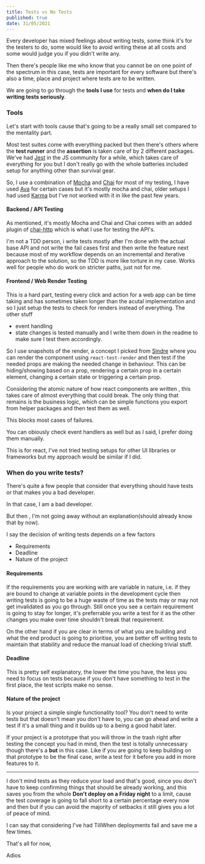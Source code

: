 ```yaml
---
title: Tests vs No Tests
published: true
date: 31/05/2021
---
```


Every developer has mixed feelings about writing tests, some think it's for the testers to do, some would like to avoid writing these at all costs and some would judge you if you didn't write any.

Then there's people like me who know that you cannot be on one point of the spectrum in this case, tests are important for every software but there's also a time, place and project where tests are to be written.

We are going to go through the **tools I use** for tests and **when do I take writing tests seriously**.

### Tools

Let's start with tools cause that's going to be a really small set compared to the mentality part.

Most test suites come with everything packed but then there's others where the **test runner** and the **assertion** is taken care of by 2 different packages. We've had [Jest](https://jestjs.io/) in the JS community for a while, which takes care of everything for you but I don't really go with the whole batteries included setup for anything other than survival gear.

So, I use a combination of [Mocha](https://mochajs.org/) and [Chai](https://www.chaijs.com/) for most of my testing, I have used [Ava](https://github.com/avajs/ava) for certain cases but it's mostly mocha and chai, older setups I had used [Karma](https://karma-runner.github.io/latest/index.html) but I've not worked with it in like the past few years.

#### Backend / API Testing

As mentioned, it's mostly Mocha and Chai and Chai comes with an added plugin of [chai-http](https://www.chaijs.com/plugins/chai-http/) which is what I use for testing the API's.

I'm not a TDD person, i write tests mostly after I'm done with the actual base API and not write the fail cases first and then write the feature next because most of my workflow depends on an incremental and iterative approach to the solution, so the TDD is more like torture in my case. Works well for people who do work on stricter paths, just not for me.

#### Frontend / Web Render Testing

This is a hard part, testing every click and action for a web app can be time taking and has sometimes taken longer than the acutal implementation and so I just setup the tests to check for renders instead of everything. The other stuff

- event handling
- state changes
  is tested manually and I write them down in the readme to make sure I test them accordingly.

So I use snapshots of the render, a concept I picked from [Sindre](https://github.com/sindresorhus) where you can render the component using `react-test-render` and then test if the needed props are making the needed change in behaviour. This can be hiding/showing based on a prop, rendering a certain prop in a certain element, changing a certain state or triggering a certain prop. 

Considering the atomic nature of how react components are written , this takes care of almost everything that could break. The only thing that remains is the business logic, which can be simple functions you export from helper packages and then test them as well. 

This blocks most cases of failures. 

You can obiously check event handlers as well but as I said, I prefer doing them manually.

This is for react, I've not tried testing setups for other UI libraries or frameworks but my approach would be similar if I did.

### When do you write tests?

There's quite a few people that consider that everything should have tests or that makes you a bad developer.

In that case, I am a bad developer.

But then , I'm not going away without an explanation(should already know that by now).

I say the decision of writing tests depends on a few factors

- Requirements
- Deadline
- Nature of the project

#### Requirements

If the requirements you are working with are variable in nature, i.e. if they are bound to change at variable points in the development cycle then writing tests is going to be a huge waste of time as the tests may or may not get invalidated as you go through. Still once you see a certain requirement is going to stay for longer, it's preferrable you write a test for it as the other changes you make over time shouldn't break that requirement.

On the other hand if you are clear in terms of what you are building and what the end product is going to prioritise, you are better off writing tests to maintain that stability and reduce the manual load of checking trivial stuff.

#### Deadline

This is pretty self explanatory, the lower the time you have, the less you need to focus on tests because if you don't have something to test in the first place, the test scripts make no sense.

#### Nature of the project

Is your project a simple single functionality tool? You don't need to write tests but that doesn't mean you don't have to, you can go ahead and write a test if it's a small thing and it builds up to a being a good habit later.

If your project is a prototype that you will throw in the trash right after testing the concept you had in mind, then the test is totally unnecessary though there's a **but** in this case. Like if you are going to keep building on that prototype to be the final case, write a test for it before you add in more features to it.

---

I don't mind tests as they reduce your load and that's good, since you don't have to keep confirming things that should be already working, and this saves you from the whole **Don't deploy on a Friday night** to a limit, cause the test coverage is going to fall short to a certain percentage every now and then but if you can avoid the majority of setbacks it still gives you a lot of peace of mind.

I can say that considering I've had TillWhen deployments fail and save me a few times.

That's all for now,

Adios

